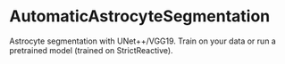 # AutomaticAstrocyteSegmentation
Astrocyte segmentation with UNet++/VGG19. Train on your data or run a pretrained model (trained on StrictReactive).
